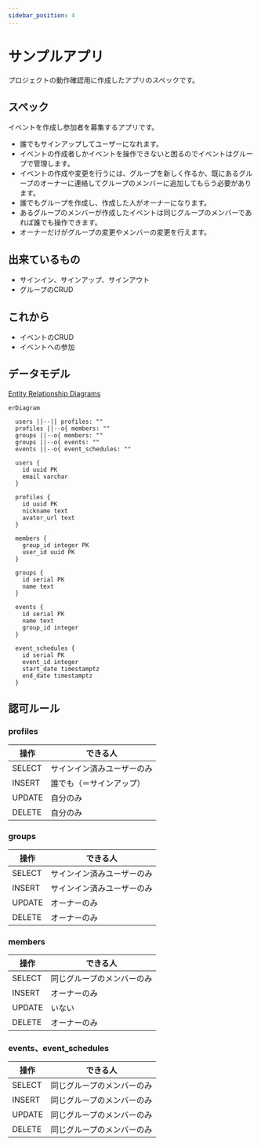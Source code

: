 ```yaml
---
sidebar_position: 4
---
```


# サンプルアプリ

プロジェクトの動作確認用に作成したアプリのスペックです。

## スペック

イベントを作成し参加者を募集するアプリです。

- 誰でもサインアップしてユーザーになれます。
- イベントの作成者しかイベントを操作できないと困るのでイベントはグループで管理します。
- イベントの作成や変更を行うには、グループを新しく作るか、既にあるグループのオーナーに連絡してグループのメンバーに追加してもらう必要があります。
- 誰でもグループを作成し、作成した人がオーナーになります。
- あるグループのメンバーが作成したイベントは同じグループのメンバーであれば誰でも操作できます。
- オーナーだけがグループの変更やメンバーの変更を行えます。

## 出来ているもの

- サインイン、サインアップ、サインアウト
- グループのCRUD

## これから

- イベントのCRUD
- イベントへの参加

## データモデル

[Entity Relationship Diagrams](https://mermaid-js.github.io/mermaid/#/entityRelationshipDiagram?id=entity-relationship-diagrams)

```mermaid
erDiagram

  users ||--|| profiles: ""
  profiles ||--o{ members: ""
  groups ||--o{ members: ""
  groups ||--o{ events: ""
  events ||--o{ event_schedules: ""

  users {
    id uuid PK
    email varchar
  }

  profiles {
    id uuid PK
    nickname text
    avator_url text
  }

  members {
    group_id integer PK
    user_id uuid PK
  }

  groups {
    id serial PK
    name text
  }

  events {
    id serial PK
    name text
    group_id integer
  }

  event_schedules {
    id serial PK
    event_id integer
    start_date timestamptz
    end_date timestamptz
  }
```

## 認可ルール

### profiles

|操作|できる人|
|---|---|
|SELECT|サインイン済みユーザーのみ|
|INSERT|誰でも（＝サインアップ）|
|UPDATE|自分のみ|
|DELETE|自分のみ|

### groups

|操作|できる人|
|---|---|
|SELECT|サインイン済みユーザーのみ|
|INSERT|サインイン済みユーザーのみ|
|UPDATE|オーナーのみ|
|DELETE|オーナーのみ|

### members

|操作|できる人|
|---|---|
|SELECT|同じグループのメンバーのみ|
|INSERT|オーナーのみ|
|UPDATE|いない|
|DELETE|オーナーのみ|

### events、event_schedules

|操作|できる人|
|---|---|
|SELECT|同じグループのメンバーのみ|
|INSERT|同じグループのメンバーのみ|
|UPDATE|同じグループのメンバーのみ|
|DELETE|同じグループのメンバーのみ|
